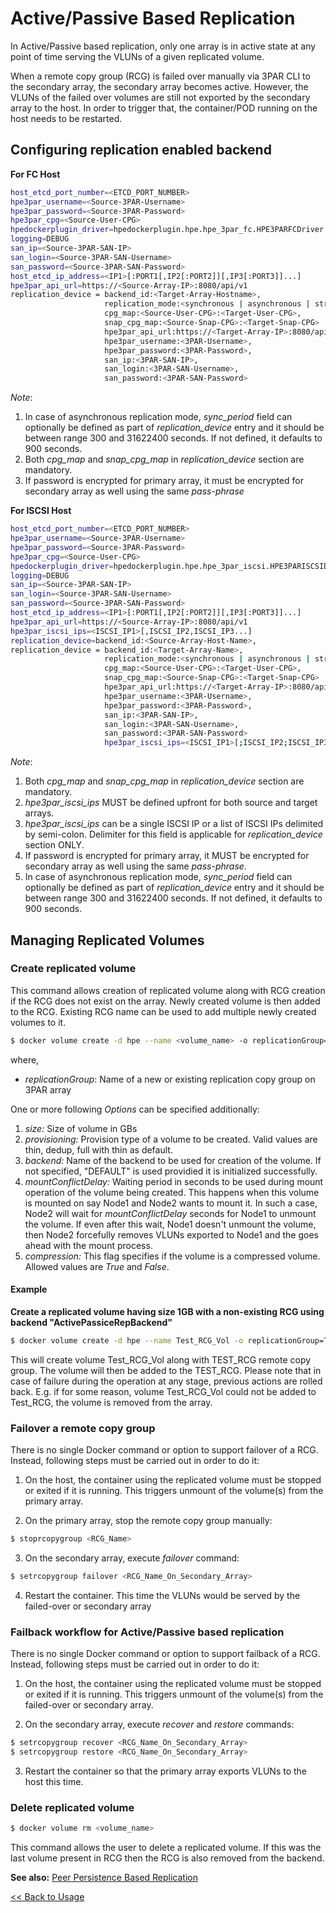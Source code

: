 # Active/Passive Based Replication #

In Active/Passive based replication, only one array is in active state 
at any point of time serving the VLUNs of a given replicated volume.

When a remote copy group (RCG) is failed over manually via 3PAR CLI to the
secondary array, the secondary array becomes active. However, the VLUNs
of the failed over volumes are still not exported by the secondary array
to the host. In order to trigger that, the container/POD running on the 
host needs to be restarted.

## Configuring replication enabled backend
**For FC Host** 
```sh
host_etcd_port_number=<ETCD_PORT_NUMBER>
hpe3par_username=<Source-3PAR-Username>
hpe3par_password=<Source-3PAR-Password>
hpe3par_cpg=<Source-User-CPG>
hpedockerplugin_driver=hpedockerplugin.hpe.hpe_3par_fc.HPE3PARFCDriver
logging=DEBUG
san_ip=<Source-3PAR-SAN-IP>
san_login=<Source-3PAR-SAN-Username>
san_password=<Source-3PAR-SAN-Password>
host_etcd_ip_address=<IP1>[:PORT1[,IP2[:PORT2]][,IP3[:PORT3]]...]
hpe3par_api_url=https://<Source-Array-IP>:8080/api/v1
replication_device = backend_id:<Target-Array-Hostname>,
                     replication_mode:<synchronous | asynchronous | streaming>,
                     cpg_map:<Source-User-CPG>:<Target-User-CPG>,
                     snap_cpg_map:<Source-Snap-CPG>:<Target-Snap-CPG>
                     hpe3par_api_url:https://<Target-Array-IP>:8080/api/v1,
                     hpe3par_username:<3PAR-Username>,
                     hpe3par_password:<3PAR-Password>,
                     san_ip:<3PAR-SAN-IP>,
                     san_login:<3PAR-SAN-Username>,
                     san_password:<3PAR-SAN-Password>
```

*Note*:

1. In case of asynchronous replication mode, *sync_period* field can optionally be 
defined as part of *replication_device* entry and it should be between range 300 
and 31622400 seconds. If not defined, it defaults to 900 seconds.
2. Both *cpg_map* and *snap_cpg_map* in *replication_device* section are mandatory.
3. If password is encrypted for primary array, it must be encrypted for secondary array
as well using the same *pass-phrase*


**For ISCSI Host** 
```sh
host_etcd_port_number=<ETCD_PORT_NUMBER>
hpe3par_username=<Source-3PAR-Username>
hpe3par_password=<Source-3PAR-Password>
hpe3par_cpg=<Source-User-CPG>
hpedockerplugin_driver=hpedockerplugin.hpe.hpe_3par_iscsi.HPE3PARISCSIDriver
logging=DEBUG
san_ip=<Source-3PAR-SAN-IP>
san_login=<Source-3PAR-SAN-Username>
san_password=<Source-3PAR-SAN-Password>
host_etcd_ip_address=<IP1>[:PORT1[,IP2[:PORT2]][,IP3[:PORT3]]...]
hpe3par_api_url=https://<Source-Array-IP>:8080/api/v1
hpe3par_iscsi_ips=<ISCSI_IP1>[,ISCSI_IP2,ISCSI_IP3...]
replication_device=backend_id:<Source-Array-Host-Name>,
replication_device = backend_id:<Target-Array-Name>,
                     replication_mode:<synchronous | asynchronous | streaming>,
                     cpg_map:<Source-User-CPG>:<Target-User-CPG>,
                     snap_cpg_map:<Source-Snap-CPG>:<Target-Snap-CPG>
                     hpe3par_api_url:https://<Target-Array-IP>:8080/api/v1,
                     hpe3par_username:<3PAR-Username>,
                     hpe3par_password:<3PAR-Password>,
                     san_ip:<3PAR-SAN-IP>,
                     san_login:<3PAR-SAN-Username>,
                     san_password:<3PAR-SAN-Password>
                     hpe3par_iscsi_ips=<ISCSI_IP1>[;ISCSI_IP2;ISCSI_IP3...]
```
*Note*:

1. Both *cpg_map* and *snap_cpg_map* in *replication_device* section are mandatory.
2. *hpe3par_iscsi_ips* MUST be defined upfront for both source and target arrays.
3. *hpe3par_iscsi_ips* can be a single ISCSI IP or a list of ISCSI IPs delimited by 
semi-colon. Delimiter for this field is applicable for *replication_device* section ONLY.
4. If password is encrypted for primary array, it MUST be encrypted for secondary array
as well using the same *pass-phrase*.
5. In case of asynchronous replication mode, *sync_period* field can optionally be
defined as part of *replication_device* entry and it should be between range 300 
and 31622400 seconds. If not defined, it defaults to 900 seconds.


## Managing Replicated Volumes ###
### Create replicated volume ###
This command allows creation of replicated volume along with RCG creation if the RCG
does not exist on the array. Newly created volume is then added to the RCG.
Existing RCG name can be used to add multiple newly created volumes to it.
```sh
$ docker volume create -d hpe --name <volume_name> -o replicationGroup=<3PAR_RCG_Name> [Options...]
```
where,
- *replicationGroup*: Name of a new or existing replication copy group on 3PAR array

One or more following *Options* can be specified additionally:
1. *size:* Size of volume in GBs
2. *provisioning:* Provision type of a volume to be created.
Valid values are thin, dedup, full with thin as default.
3. *backend:* Name of the backend to be used for creation of the volume. If not 
specified, "DEFAULT" is used providied it is initialized successfully.
4. *mountConflictDelay:* Waiting period in seconds to be used during mount operation
of the volume being created. This happens when this volume is mounted on say Node1 and
Node2 wants to mount it. In such a case, Node2 will wait for *mountConflictDelay* 
seconds for Node1 to unmount the volume. If even after this wait, Node1 doesn't unmount
the volume, then Node2 forcefully removes VLUNs exported to Node1 and the goes ahead 
with the mount process.
5. *compression:* This flag specifies if the volume is a compressed volume. Allowed 
values are *True* and *False*.

#### Example ####

**Create a replicated volume having size 1GB with a non-existing RCG using backend "ActivePassiceRepBackend"**
```sh
$ docker volume create -d hpe --name Test_RCG_Vol -o replicationGroup=Test_RCG -o size=1 -o backend=ActivePassiceRepBackend 
```
This will create volume Test_RCG_Vol along with TEST_RCG remote copy group. The volume
will then be added to the TEST_RCG.
Please note that in case of failure during the operation at any stage, previous actions
are rolled back.
E.g. if for some reason, volume Test_RCG_Vol could not be added to Test_RCG, the volume
is removed from the array.


### Failover a remote copy group ###

There is no single Docker command or option to support failover of a RCG. Instead, following 
steps must be carried out in order to do it:
1. On the host, the container using the replicated volume must be stopped or exited if it is running. 
This triggers unmount of the volume(s) from the primary array.

2. On the primary array, stop the remote copy group manually:
```sh
$ stoprcopygroup <RCG_Name>
```

3. On the secondary array, execute *failover* command:
```sh
$ setrcopygroup failover <RCG_Name_On_Secondary_Array>
```

4. Restart the container. This time the VLUNs would be served by the failed-over or secondary array

### Failback workflow for Active/Passive based replication ###
There is no single Docker command or option to support failback of a RCG. Instead, 
following steps must be carried out in order to do it:
1. On the host, the container using the replicated volume must be stopped or exited if it is running.
This triggers unmount of the volume(s) from the failed-over or secondary array.

2. On the secondary array, execute *recover* and *restore* commands:
```sh
$ setrcopygroup recover <RCG_Name_On_Secondary_Array>
$ setrcopygroup restore <RCG_Name_On_Secondary_Array>
```

3. Restart the container so that the primary array exports VLUNs to the host this time.


### Delete replicated volume ###
```sh
$ docker volume rm <volume_name>
```
This command allows the user to delete a replicated volume. If this was the last 
volume present in RCG then the RCG is also removed from the backend.


**See also:**
[Peer Persistence Based Replication](peer-persistence-based-replication.md)


[<< Back to Usage](usage.md)
